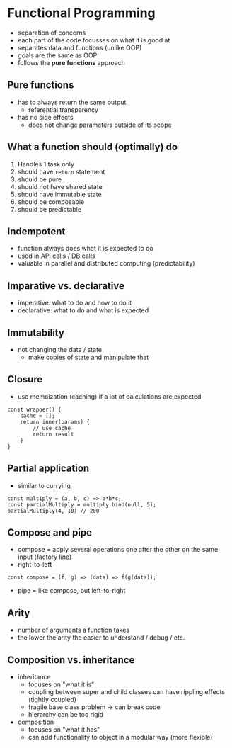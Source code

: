 # Functional Programming

- separation of concerns
- each part of the code focusses on what it is good at
- separates data and functions (unlike OOP)
- goals are the same as OOP
- follows the **pure functions** approach

## Pure functions

- has to always return the same output
  - referential transparency
- has no side effects
  - does not change parameters outside of its scope

## What a function should (optimally) do

1. Handles 1 task only
2. should have `return` statement
3. should be pure
4. should not have shared state
5. should have immutable state
6. should be composable
7. should be predictable

## Indempotent

- function always does what it is expected to do
- used in API calls / DB calls
- valuable in parallel and distributed computing (predictability)

## Imparative vs. declarative

- imperative: what to do and how to do it
- declarative: what to do and what is expected

## Immutability

- not changing the data / state
  - make copies of state and manipulate that

## Closure

- use memoization (caching) if a lot of calculations are expected

```
const wrapper() {
    cache = [];
    return inner(params) {
        // use cache
        return result
    }
}
```

## Partial application

- similar to currying

```
const multiply = (a, b, c) => a*b*c;
const partialMultiply = multiply.bind(null, 5);
partialMultiply(4, 10) // 200
```

## Compose and pipe

- compose = apply several operations one after the other on the same input (factory line)
- right-to-left

```
const compose = (f, g) => (data) => f(g(data));
```

- pipe = like compose, but left-to-right

## Arity

- number of arguments a function takes
- the lower the arity the easier to understand / debug / etc.

## Composition vs. inheritance

- inheritance
  - focuses on "what it is"
  - coupling between super and child classes can have rippling effects (tightly coupled)
  - fragile base class problem -> can break code
  - hierarchy can be too rigid
- composition
  - focuses on "what it has"
  - can add functionality to object in a modular way (more flexible)
